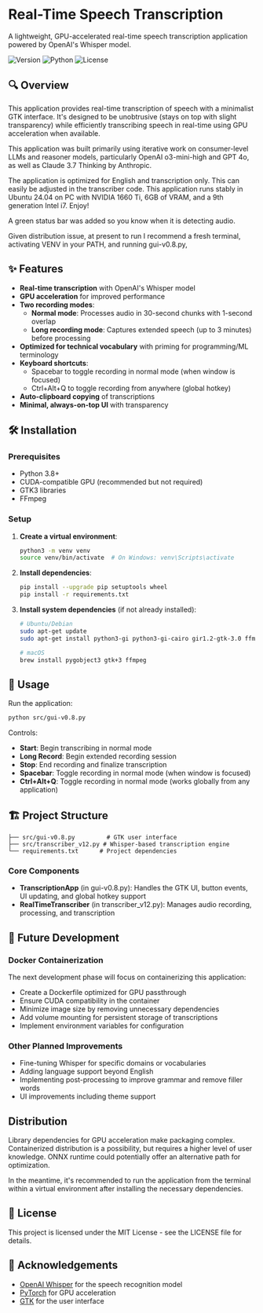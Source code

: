 # Real-Time Speech Transcription

A lightweight, GPU-accelerated real-time speech transcription application powered by OpenAI's Whisper model.

![Version](https://img.shields.io/badge/version-0.8-blue)
![Python](https://img.shields.io/badge/python-3.8+-green)
![License](https://img.shields.io/badge/license-MIT-orange)

## 🔍 Overview

This application provides real-time transcription of speech with a minimalist GTK interface. It's designed to be unobtrusive (stays on top with slight transparency) while efficiently transcribing speech in real-time using GPU acceleration when available.

This application was built primarily using iterative work on consumer-level LLMs and reasoner models, particularly OpenAI o3-mini-high and GPT 4o, as well as Claude 3.7 Thinking by Anthropic.

The application is optimized for English and transcription only. This can easily be adjusted in the transcriber code. This application runs stably in Ubuntu 24.04 on PC with NVIDIA 1660 Ti, 6GB of VRAM, and a 9th generation Intel i7. Enjoy!

A green status bar was added so you know when it is detecting audio.

Given distribution issue, at present to run I recommend a fresh terminal, activating VENV in your PATH, and running gui-v0.8.py,

## ✨ Features

- **Real-time transcription** with OpenAI's Whisper model
- **GPU acceleration** for improved performance
- **Two recording modes**:
  - **Normal mode**: Processes audio in 30-second chunks with 1-second overlap
  - **Long recording mode**: Captures extended speech (up to 3 minutes) before processing
- **Optimized for technical vocabulary** with priming for programming/ML terminology
- **Keyboard shortcuts**:
  - Spacebar to toggle recording in normal mode (when window is focused)
  - Ctrl+Alt+Q to toggle recording from anywhere (global hotkey)
- **Auto-clipboard copying** of transcriptions
- **Minimal, always-on-top UI** with transparency

## 🛠️ Installation

### Prerequisites

- Python 3.8+
- CUDA-compatible GPU (recommended but not required)
- GTK3 libraries
- FFmpeg

### Setup

1. **Create a virtual environment**:
   ```bash
   python3 -m venv venv
   source venv/bin/activate  # On Windows: venv\Scripts\activate
   ```

2. **Install dependencies**:
   ```bash
   pip install --upgrade pip setuptools wheel
   pip install -r requirements.txt
   ```

3. **Install system dependencies** (if not already installed):
   ```bash
   # Ubuntu/Debian
   sudo apt-get update
   sudo apt-get install python3-gi python3-gi-cairo gir1.2-gtk-3.0 ffmpeg
   
   # macOS
   brew install pygobject3 gtk+3 ffmpeg
   ```

## 🚀 Usage

Run the application:
```bash
python src/gui-v0.8.py
```

Controls:
- **Start**: Begin transcribing in normal mode
- **Long Record**: Begin extended recording session
- **Stop**: End recording and finalize transcription
- **Spacebar**: Toggle recording in normal mode (when window is focused)
- **Ctrl+Alt+Q**: Toggle recording in normal mode (works globally from any application)

## 🏗️ Project Structure

```
├── src/gui-v0.8.py         # GTK user interface
├── src/transcriber_v12.py # Whisper-based transcription engine
└── requirements.txt      # Project dependencies
```

### Core Components

- **TranscriptionApp** (in gui-v0.8.py): Handles the GTK UI, button events, UI updating, and global hotkey support
- **RealTimeTranscriber** (in transcriber_v12.py): Manages audio recording, processing, and transcription

## 🔮 Future Development

### Docker Containerization

The next development phase will focus on containerizing this application:

- Create a Dockerfile optimized for GPU passthrough
- Ensure CUDA compatibility in the container
- Minimize image size by removing unnecessary dependencies
- Add volume mounting for persistent storage of transcriptions
- Implement environment variables for configuration

### Other Planned Improvements

- Fine-tuning Whisper for specific domains or vocabularies
- Adding language support beyond English
- Implementing post-processing to improve grammar and remove filler words
- UI improvements including theme support

## Distribution

Library dependencies for GPU acceleration make packaging complex. Containerized distribution is a possibility, but requires a higher level of user knowledge. ONNX runtime could potentially offer an alternative path for optimization.

In the meantime, it's recommended to run the application from the terminal within a virtual environment after installing the necessary dependencies.


## 📜 License

This project is licensed under the MIT License - see the LICENSE file for details.

## 🙏 Acknowledgements

- [OpenAI Whisper](https://github.com/openai/whisper) for the speech recognition model
- [PyTorch](https://pytorch.org/) for GPU acceleration
- [GTK](https://www.gtk.org/) for the user interface